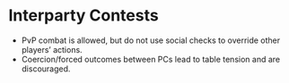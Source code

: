 # Interparty Contests

- PvP combat is allowed, but do not use social checks to override other players’ actions.
- Coercion/forced outcomes between PCs lead to table tension and are discouraged.

